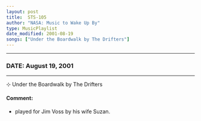 ```yaml
---
layout: post
title:  STS-105
author: "NASA: Music to Wake Up By"
type: MusicPlaylist
date_modified: 2001-08-19
songs: ["Under the Boardwalk by The Drifters"]
---
```


----
### DATE: August 19, 2001
----
⊹ Under the Boardwalk by The Drifters

#### Comment:
* played for Jim Voss by his wife Suzan.



<br/>
<center>
	<a target="_blank"
	   href="https://twitter.com/intent/tweet?hashtags=Space,NASA,Playlist,NASAWakeupCalls,SpaceProgram&text={{ page.author}}, '{{ page.songs.first }}' {{ page.title }}, {{ page.date | date: '%B %d, %Y' }}. {{ site.url }}{{ page.url }} @nasawakeupcalls">
	   <i class="fab fa-twitter" alt="Tweet this page" style="font-size: 1.3em;"></i>
	</a>
	&nbsp; 	<i class="fas fa-user-astronaut" style="font-size: 1.5em;"></i> &nbsp;
    <a type="amzn" search="'Under the Boardwalk by The Drifters'" category="popular music">
        <i class="fab fa-amazon" style="font-size: 1.3em;"></i>
    </a>
</center>
